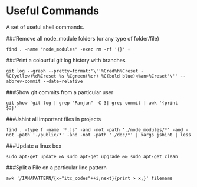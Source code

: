 Useful Commands
===============

A set of useful shell commands.

###Remove all node_module folders (or any type of folder/file)

```
find . -name "node_modules" -exec rm -rf '{}' +
```

###Print a colourful git log history with branches

```
git log --graph --pretty=format:'\''%Cred%h%Creset -%C(yellow)%d%Creset %s %Cgreen(%cr) %C(bold blue)<%an>%Creset'\'' --abbrev-commit --date=relative
```
###Show git commits from a particular user

```
git show `git log | grep "Ranjan" -C 3| grep commit | awk '{print $2}'`
```

###Jshint all important files in projects

```
find . -type f -name '*.js' -and -not -path './node_modules/*' -and -not -path './public/*' -and -not -path './doc/*' | xargs jshint | less
```

###Update a linux box

```
sudo apt-get update && sudo apt-get upgrade && sudo apt-get clean
```

###Split a File on a particular line pattern

```
awk '/IAMAPATTERN/{x="itc_codes"++i;next}{print > x;}' filename
```
